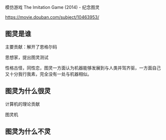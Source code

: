 模仿游戏 The Imitation Game (2014) - 纪念图灵

https://movie.douban.com/subject/10463953/

## 图灵是谁

主要贡献：解开了恩格尔码

思想家，提出图灵测试

性格古怪，同性恋，图灵一方面认为机器能够发展到与人类并驾齐驱，一方面自己又十分我行我素，完全没有一处与机器相似。

## 图灵为什么很灵

计算机的理论贡献

图灵机

## 图灵为什么不灵